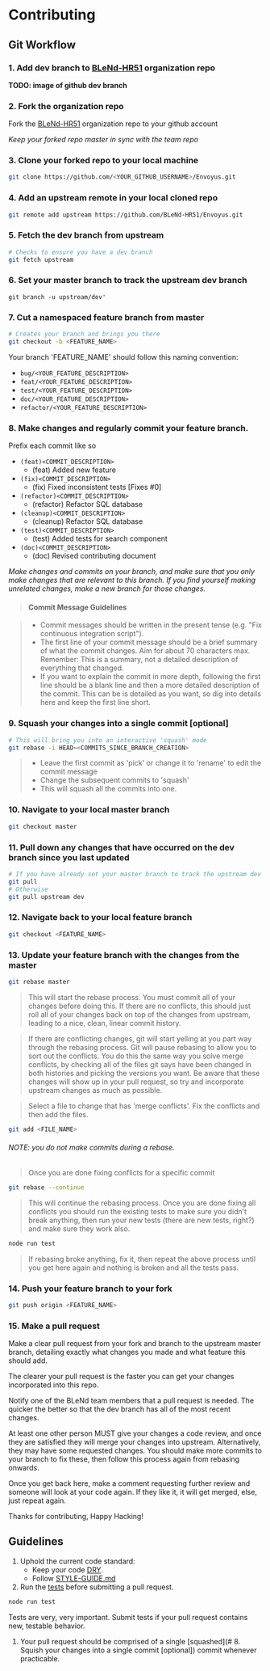 # Contributing

## Git Workflow

### 1. Add **dev** branch to [BLeNd-HR51](https://github.com/BLeNd-HR51/Envoyus.git "BLeNd Repo") organization repo
**TODO: image of github dev branch**

### 2. Fork the organization repo
Fork the [BLeNd-HR51](https://github.com/BLeNd-HR51/Envoyus.git "BLeNd Repo") organization repo to your github account
  
*Keep your forked repo master in sync with the team repo*

### 3. Clone your forked repo to your local machine

```bash
git clone https://github.com/<YOUR_GITHUB_USERNAME>/Envoyus.git
```

### 4. Add an upstream remote in your local cloned repo

```bash
git remote add upstream https://github.com/BLeNd-HR51/Envoyus.git
```

### 5. Fetch the dev branch from upstream

```bash
# Checks to ensure you have a dev branch
git fetch upstream
```

### 6. Set your master branch to track the upstream dev branch

```
git branch -u upstream/dev'
```

### 7. Cut a namespaced feature branch from master

``` bash
# Creates your branch and brings you there
git checkout -b <FEATURE_NAME>
```

Your branch 'FEATURE_NAME' should follow this naming convention:

- `bug/<YOUR_FEATURE_DESCRIPTION>`
- `feat/<YOUR_FEATURE_DESCRIPTION>`
- `test/<YOUR_FEATURE_DESCRIPTION>`
- `doc/<YOUR_FEATURE_DESCRIPTION>`
- `refactor/<YOUR_FEATURE_DESCRIPTION>`

### 8. Make changes and regularly commit your feature branch.

Prefix each commit like so

- `(feat)<COMMIT_DESCRIPTION>`
  + (feat) Added new feature
- `(fix)<COMMIT_DESCRIPTION>`
  + (fix) Fixed inconsistent tests [Fixes #0]
- `(refactor)<COMMIT_DESCRIPTION>`
  + (refactor) Refactor SQL database
- `(cleanup)<COMMIT_DESCRIPTION>`
  + (cleanup) Refactor SQL database
- `(test)<COMMIT_DESCRIPTION>`
  + (test) Added tests for search component
- `(doc)<COMMIT_DESCRIPTION>`
  + (doc) Revised contributing document

_Make changes and commits on your branch, and make sure that you only make changes that are relevant to this branch. If you find yourself making unrelated changes, make a new branch for those changes._

> #### Commit Message Guidelines

> - Commit messages should be written in the present tense (e.g. "Fix continuous integration script").
> - The first line of your commit message should be a brief summary of what the commit changes. Aim for about 70 characters max. Remember: This is a summary, not a detailed description of everything that changed.
> - If you want to explain the commit in more depth, following the first line should be a blank line and then a more detailed description of the commit. This can be is detailed as you want, so dig into details here and keep the first line short.

### 9. Squash your changes into a single commit [**optional**]

```bash
# This will bring you into an interactive 'squash' mode
git rebase -i HEAD~<COMMITS_SINCE_BRANCH_CREATION>
```

> - Leave the first commit as 'pick' or change it to 'rename' to edit the commit message
> - Change the subsequent commits to 'squash'
> - This will squash all the commits into one.

### 10. Navigate to your local master branch

```bash
git checkout master
```

### 11. Pull down any changes that have occurred on the dev branch since you last updated

```bash
# If you have already set your master branch to track the upstream dev branch
git pull
# Otherwise
git pull upstream dev
```

### 12. Navigate back to your local feature branch

```bash
git checkout <FEATURE_NAME>
```

### 13. Update your feature branch with the changes from the master

```bash
git rebase master
```

> This will start the rebase process. You must commit all of your changes before doing this. If there are no conflicts, this should just roll all of your changes back on top of the changes from upstream, leading to a nice, clean, linear commit history.

> If there are conflicting changes, git will start yelling at you part way through the rebasing process. Git will pause rebasing to allow you to sort out the conflicts. You do this the same way you solve merge conflicts, by checking all of the files git says have been changed in both histories and picking the versions you want. Be aware that these changes will show up in your pull request, so try and incorporate upstream changes as much as possible.

> Select a file to change that has 'merge conflicts'. Fix the conflicts and then add the files.

```bash
git add <FILE_NAME>
```

###### NOTE: you do not make commits during a rebase.

> Once you are done fixing conflicts for a specific commit

```bash
git rebase --continue
```

> This will continue the rebasing process. Once you are done fixing all conflicts you should run the existing tests to make sure you didn’t break anything, then run your new tests (there are new tests, right?) and make sure they work also.

```bash
node run test
```

> If rebasing broke anything, fix it, then repeat the above process until you get here again and nothing is broken and all the tests pass.

### 14. Push your feature branch to your fork

```bash
git push origin <FEATURE_NAME>
```

### 15. Make a pull request

Make a clear pull request from your fork and branch to the upstream master branch, detailing exactly what changes you made and what feature this should add.

The clearer your pull request is the faster you can get your changes incorporated into this repo.

Notify one of the BLeNd team members that a pull request is needed. The quicker the better so that the dev branch has all of the most recent changes.

At least one other person MUST give your changes a code review, and once they are satisfied they will merge your changes into upstream. Alternatively, they may have some requested changes. You should make more commits to your branch to fix these, then follow this process again from rebasing onwards.

Once you get back here, make a comment requesting further review and someone will look at your code again. If they like it, it will get merged, else, just repeat again.

Thanks for contributing, Happy Hacking!

## Guidelines

1. Uphold the current code standard:
    - Keep your code [DRY](http://javascript.crockford.com/code.html).
    - Follow [STYLE-GUIDE.md](STYLE-GUIDE.md)
1. Run the [tests](./client/test) before submitting a pull request.

  ```bash
  node run test
  ```

  Tests are very, very important. Submit tests if your pull request contains new, testable behavior.
1. Your pull request should be comprised of a single [squashed](# 8. Squish your changes into a single commit [optional]) commit whenever practicable.
